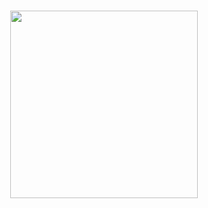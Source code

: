 <h3 align="center">
<img src="https://media2.giphy.com/media/x9QxHeZS4a4yCz9HLS/giphy.gif?cid=ecf05e474956meyavbg8ka5s0ryic56n226l2kwpx3c7kw04&rid=giphy.gif&ct=ts" width=300 height=300>
</h3>
